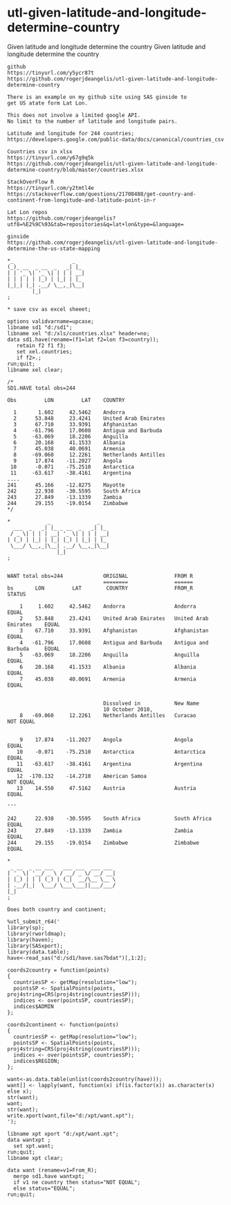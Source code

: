 # utl-given-latitude-and-longitude-determine-country

Given latitude and longitude determine the country 
    Given latitude and longitude determine the country                                                                   
                                                                                                                         
    github                                                                                                               
    https://tinyurl.com/y5ycr87t                                                                                         
    https://github.com/rogerjdeangelis/utl-given-latitude-and-longitude-determine-country                                
                                                                                                                         
    There is an example on my github site using SAS ginside to                                                           
    get US atate form Lat Lon.                                                                                           
                                                                                                                         
    This does not involve a limited google API.                                                                          
    No limit to the number of latitude and longitude pairs.                                                              
                                                                                                                         
    Latitude and longitude for 244 countries;                                                                            
    https://developers.google.com/public-data/docs/canonical/countries_csv                                               
                                                                                                                         
    Countries csv in xlsx                                                                                                
    https://tinyurl.com/y67g9q5k                                                                                         
    https://github.com/rogerjdeangelis/utl-given-latitude-and-longitude-determine-country/blob/master/countries.xlsx     
                                                                                                                         
    StackOverFlow R                                                                                                      
    https://tinyurl.com/y2tmtl4e                                                                                         
    https://stackoverflow.com/questions/21708488/get-country-and-continent-from-longitude-and-latitude-point-in-r        
                                                                                                                         
    Lat Lon repos                                                                                                        
    https://github.com/rogerjdeangelis?utf8=%E2%9C%93&tab=repositories&q=lat+lon&type=&language=                         
                                                                                                                         
    ginside                                                                                                              
    https://github.com/rogerjdeangelis/utl-given-latitude-and-longitude-determine-the-us-state-mapping                   
                                                                       
    *_                   _                                                                                                     
    (_)_ __  _ __  _   _| |_                                                                                                   
    | | '_ \| '_ \| | | | __|                                                                                                  
    | | | | | |_) | |_| | |_                                                                                                   
    |_|_| |_| .__/ \__,_|\__|                                                                                                  
            |_|                                                                                                                
    ;                                                                                                                          
                                                                                                                               
    * save csv as excel sheeet;                                                                                                
                                                                                                                               
    options validvarname=upcase;                                                                                               
    libname sd1 "d:/sd1";                                                                                                      
    libname xel "d:/xls/countries.xlsx" header=no;                                                                             
    data sd1.have(rename=(f1=lat f2=lon f3=country));                                                                          
       retain f2 f1 f3;                                                                                                        
       set xel.countries;                                                                                                      
       if f2>.;                                                                                                                
    run;quit;                                                                                                                  
    libname xel clear;                                                                                                         
                                                                                                                               
    /*                                                                                                                         
    SD1.HAVE total obs=244                                                                                                     
                                                                                                                               
    Obs         LON         LAT    COUNTRY                                                                                     
                                                                                                                               
      1       1.602     42.5462    Andorra                                                                                     
      2      53.848     23.4241    United Arab Emirates                                                                        
      3      67.710     33.9391    Afghanistan                                                                                 
      4     -61.796     17.0608    Antigua and Barbuda                                                                         
      5     -63.069     18.2206    Anguilla                                                                                    
      6      20.168     41.1533    Albania                                                                                     
      7      45.038     40.0691    Armenia                                                                                     
      8     -69.060     12.2261    Netherlands Antilles                                                                        
      9      17.874    -11.2027    Angola                                                                                      
     10      -0.071    -75.2510    Antarctica                                                                                  
     11     -63.617    -38.4161    Argentina                                                                                   
    ....                                                                                                                       
    241      45.166    -12.8275    Mayotte                                                                                     
    242      22.938    -30.5595    South Africa                                                                                
    243      27.849    -13.1339    Zambia                                                                                      
    244      29.155    -19.0154    Zimbabwe                                                                                    
    */                                                                                                                         
                                                                                                                               
    *            _               _                                                                                             
      ___  _   _| |_ _ __  _   _| |_                                                                                           
     / _ \| | | | __| '_ \| | | | __|                                                                                          
    | (_) | |_| | |_| |_) | |_| | |_                                                                                           
     \___/ \__,_|\__| .__/ \__,_|\__|                                                                                          
                    |_|                                                                                                        
    ;                                                                                                                          
                                                                                                                               
                                                                                                                               
    WANT total obs=244             ORIGINAL               FROM R                                                               
                                   ========               ======                                                               
    bs       LON         LAT        COUNTRY               FROM_R                  STATUS                                       
                                                                                                                               
        1     1.602     42.5462    Andorra                Andorra                 EQUAL                                        
        2    53.848     23.4241    United Arab Emirates   United Arab Emirates    EQUAL                                        
        3    67.710     33.9391    Afghanistan            Afghanistan             EQUAL                                        
        4   -61.796     17.0608    Antigua and Barbuda    Antigua and Barbuda     EQUAL                                        
        5   -63.069     18.2206    Anguilla               Anguilla                EQUAL                                        
        6    20.168     41.1533    Albania                Albania                 EQUAL                                        
        7    45.038     40.0691    Armenia                Armenia                 EQUAL                                        
                                                                                                                               
                                                                                                                               
                                   Dissolved in           New Name                                                             
                                   10 October 2010,                                                                            
        8   -69.060     12.2261    Netherlands Antilles   Curacao                 NOT EQUAL                                    
                                                                                                                               
                                                                                                                               
        9    17.874    -11.2027    Angola                 Angola                  EQUAL                                        
       10    -0.071    -75.2510    Antarctica             Antarctica              EQUAL                                        
       11   -63.617    -38.4161    Argentina              Argentina               EQUAL                                        
       12  -170.132    -14.2710    American Samoa                                 NOT EQUAL                                    
       13    14.550     47.5162    Austria                Austria                 EQUAL                                        
                                                                                                                               
    '''                                                                                                                        
                                                                                                                               
    242      22.938    -30.5595    South Africa           South Africa            EQUAL                                        
    243      27.849    -13.1339    Zambia                 Zambia                  EQUAL                                        
    244      29.155    -19.0154    Zimbabwe               Zimbabwe                EQUAL                                        
                                                                                                                               
    *                                                                                                                          
     _ __  _ __ ___   ___ ___  ___ ___                                                                                         
    | '_ \| '__/ _ \ / __/ _ \/ __/ __|                                                                                        
    | |_) | | | (_) | (_|  __/\__ \__ \                                                                                        
    | .__/|_|  \___/ \___\___||___/___/                                                                                        
    |_|                                                                                                                        
    ;                                                                                                                          
                                                                                                                               
    Does both country and continent;                                                                                           
                                                                                                                               
    %utl_submit_r64('                                                                                                          
    library(sp);                                                                                                               
    library(rworldmap);                                                                                                        
    library(haven);                                                                                                            
    library(SASxport);                                                                                                         
    library(data.table);                                                                                                       
    have<-read_sas("d:/sd1/have.sas7bdat")[,1:2];                                                                              
                                                                                                                               
    coords2country = function(points)                                                                                          
    {                                                                                                                          
      countriesSP <- getMap(resolution="low");                                                                                 
      pointsSP <- SpatialPoints(points, proj4string=CRS(proj4string(countriesSP)));                                            
      indices <- over(pointsSP, countriesSP);                                                                                  
      indices$ADMIN                                                                                                            
    };                                                                                                                         
                                                                                                                               
    coords2continent <- function(points)                                                                                       
    {                                                                                                                          
      countriesSP <- getMap(resolution="low");                                                                                 
      pointsSP <- SpatialPoints(points, proj4string=CRS(proj4string(countriesSP)));                                            
      indices <- over(pointsSP, countriesSP);                                                                                  
      indices$REGION;                                                                                                          
    };                                                                                                                         
                                                                                                                               
    want<-as.data.table(unlist(coords2country(have)));                                                                         
    want[] <- lapply(want, function(x) if(is.factor(x)) as.character(x) else x);                                               
    str(want);                                                                                                                 
    want;                                                                                                                      
    str(want);                                                                                                                 
    write.xport(want,file="d:/xpt/want.xpt");                                                                                  
    ');                                                                                                                        
                                                                                                                               
    libname xpt xport "d:/xpt/want.xpt";                                                                                       
    data wantxpt ;                                                                                                             
      set xpt.want;                                                                                                            
    run;quit;                                                                                                                  
    libname xpt clear;                                                                                                         
                                                                                                                               
    data want (rename=v1=From_R);                                                                                              
      merge sd1.have wantxpt;                                                                                                  
      if v1 ne country then status="NOT EQUAL";                                                                                
      else status="EQUAL";                                                                                                     
    run;quit;                                                                                                                  
                                                                                                                               
